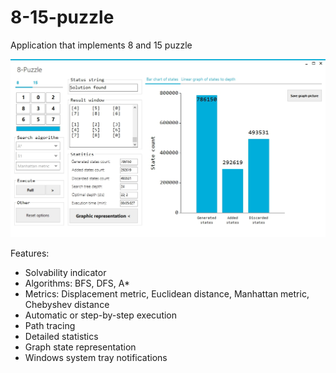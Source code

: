 # 8-15-puzzle
Application that implements 8 and 15 puzzle

![MainForm](https://raw.githubusercontent.com/lion223/8-15-puzzle/master/MainForm.jpg)

Features:
- Solvability indicator
- Algorithms: BFS, DFS, A*
- Metrics: Displacement metric, Euclidean distance, Manhattan metric, Chebyshev distance
- Automatic or step-by-step execution
- Path tracing
- Detailed statistics
- Graph state representation 
- Windows system tray notifications



